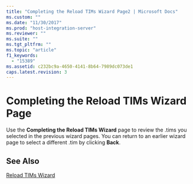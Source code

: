 ```yaml
---
title: "Completing the Reload TIMs Wizard Page2 | Microsoft Docs"
ms.custom: ""
ms.date: "11/30/2017"
ms.prod: "host-integration-server"
ms.reviewer: ""
ms.suite: ""
ms.tgt_pltfrm: ""
ms.topic: "article"
f1_keywords: 
  - "15389"
ms.assetid: c232bc9a-4650-4141-8b64-7989dc073de1
caps.latest.revision: 3
---
```

# Completing the Reload TIMs Wizard Page
Use the **Completing the Reload TIMs Wizard** page to review the .tims you selected in the previous wizard pages. You can return to an earlier wizard page to select a different .tim by clicking **Back**.  
  
## See Also  
 [Reload TIMs Wizard](../core/reload-tims-wizard1.md)